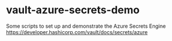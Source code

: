 # vault-azure-secrets-demo
Some scripts to set up and demonstrate the Azure Secrets Engine https://developer.hashicorp.com/vault/docs/secrets/azure